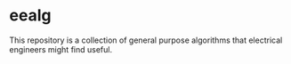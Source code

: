 # eealg
This repository is a collection of general purpose algorithms that electrical engineers might find useful.
